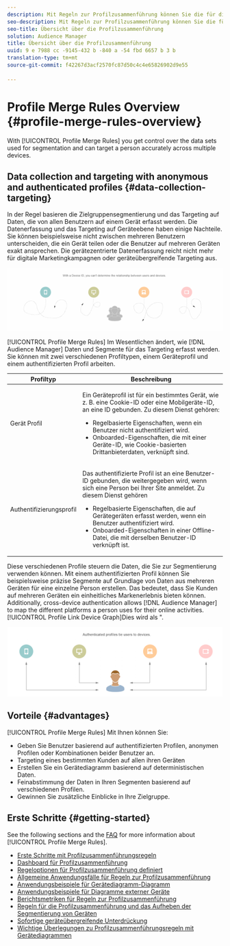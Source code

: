 ```yaml
---
description: Mit Regeln zur Profilzusammenführung können Sie die für die Segmentierung verwendeten Datensätze steuern und eine Person auf mehreren Geräten präzise ansprechen.
seo-description: Mit Regeln zur Profilzusammenführung können Sie die für die Segmentierung verwendeten Datensätze steuern und eine Person auf mehreren Geräten präzise ansprechen.
seo-title: Übersicht über die Profilzusammenführung
solution: Audience Manager
title: Übersicht über die Profilzusammenführung
uuid: 9 e 7988 cc -9145-432 b -840 a -54 fbd 6657 b 3 b
translation-type: tm+mt
source-git-commit: f42267d3acf2570fc87d50c4c4e65826902d9e55

---
```



# Profile Merge Rules Overview {#profile-merge-rules-overview}

With [!UICONTROL Profile Merge Rules] you get control over the data sets used for segmentation and can target a person accurately across multiple devices.

## Data collection and targeting with anonymous and authenticated profiles {#data-collection-targeting}

In der Regel basieren die Zielgruppensegmentierung und das Targeting auf Daten, die von allen Benutzern auf einem Gerät erfasst werden. Die Datenerfassung und das Targeting auf Geräteebene haben einige Nachteile. Sie können beispielsweise nicht zwischen mehreren Benutzern unterscheiden, die ein Gerät teilen oder die Benutzer auf mehreren Geräten exakt ansprechen. Die gerätezentrierte Datenerfassung reicht nicht mehr für digitale Marketingkampagnen oder geräteübergreifende Targeting aus.

![](assets/unauthenticated2.png)

[!UICONTROL Profile Merge Rules] Im Wesentlichen ändert, wie [!DNL Audience Manager] Daten und Segmente für das Targeting erfasst werden. Sie können mit zwei verschiedenen Profiltypen, einem Geräteprofil und einem authentifizierten Profil arbeiten.

<table id="table_CE98C0E32A964B27804736A896233869"> 
 <thead> 
  <tr> 
   <th colname="col1" class="entry"> Profiltyp </th> 
   <th colname="col2" class="entry"> Beschreibung </th> 
  </tr> 
 </thead>
 <tbody> 
  <tr> 
   <td colname="col1"> Gerät Profil </td> 
   <td colname="col2"> <p>Ein Geräteprofil ist für ein bestimmtes Gerät, wie z. B. eine Cookie-ID oder eine Mobilgeräte-ID, an eine ID gebunden. Zu diesem Dienst gehören: </p> <p>
     <ul id="ul_0420875DE65E44FFAC76E0DD205CFEC4"> 
      <li id="li_044AD85C644A41FB8EF48164BAC0CE34">Regelbasierte Eigenschaften, wenn ein Benutzer nicht authentifiziert wird. </li> 
      <li id="li_984D9790A6984139AFCFC2DFE4DF1BFC">Onboarded-Eigenschaften, die mit einer Geräte-ID, wie Cookie-basierten Drittanbieterdaten, verknüpft sind. </li>
     </ul> </p> </td>
  </tr>
  <tr> 
   <td colname="col1"> Authentifizierungsprofil </td> 
   <td colname="col2"> <p>Das authentifizierte Profil ist an eine Benutzer-ID gebunden, die weitergegeben wird, wenn sich eine Person bei Ihrer Site anmeldet. Zu diesem Dienst gehören </p>
    <ul id="ul_18319CAA875148DBAE095134D42637B3"> 
     <li id="li_E24BD33E049849E5A594B0750F530475">Regelbasierte Eigenschaften, die auf Gerätegeräten erfasst werden, wenn ein Benutzer authentifiziert wird. </li>
     <li id="li_531AC9E0EC9D45108457FEC8E8D4E66C">Onboarded-Eigenschaften in einer Offline-Datei, die mit derselben Benutzer-ID verknüpft ist. </li>
    </ul> </td>
  </tr>
 </tbody>
</table>

Diese verschiedenen Profile steuern die Daten, die Sie zur Segmentierung verwenden können. Mit einem authentifizierten Profil können Sie beispielsweise präzise Segmente auf Grundlage von Daten aus mehreren Geräten für eine einzelne Person erstellen. Das bedeutet, dass Sie Kunden auf mehreren Geräten ein einheitliches Markenerlebnis bieten können. Additionally, cross-device authentication allows [!DNL Audience Manager] to map the different platforms a person uses for their online activities. [!UICONTROL Profile Link Device Graph]Dies wird als ".

![](assets/authenticated2.png)

## Vorteile {#advantages}

[!UICONTROL Profile Merge Rules] Mit Ihnen können Sie:

* Geben Sie Benutzer basierend auf authentifizierten Profilen, anonymen Profilen oder Kombinationen beider Benutzer an.
* Targeting eines bestimmten Kunden auf allen ihren Geräten
* Erstellen Sie ein Gerätediagramm basierend auf deterministischen Daten.
* Feinabstimmung der Daten in Ihren Segmenten basierend auf verschiedenen Profilen.
* Gewinnen Sie zusätzliche Einblicke in Ihre Zielgruppe.

## Erste Schritte {#getting-started}

See the following sections and the [FAQ](../../faq/faq-profile-merge.md) for more information about [!UICONTROL Profile Merge Rules].

* [Erste Schritte mit Profilzusammenführungsregeln](/help/using/features/profile-merge-rules/merge-rules-start.md)
* [Dashboard für Profilzusammenführung](/help/using/features/profile-merge-rules/merge-rules-dashboard.md)
* [Regeloptionen für Profilzusammenführung definiert](/help/using/features/profile-merge-rules/merge-rule-definitions.md)
* [Allgemeine Anwendungsfälle für Regeln zur Profilzusammenführung](/help/using/features/profile-merge-rules/merge-rule-targeting-options.md)
* [Anwendungsbeispiele für Gerätediagramm-Diagramm](/help/using/features/profile-merge-rules/profile-link-use-case.md)
* [Anwendungsbeispiele für Diagramme externer Geräte](/help/using/features/profile-merge-rules/external-graph-use-cases.md)
* [Berichtsmetriken für Regeln zur Profilzusammenführung](/help/using/features/profile-merge-rules/profile-link-metrics.md)
* [Regeln für die Profilzusammenführung und das Aufheben der Segmentierung von Geräten](/help/using/features/profile-merge-rules/merge-rule-unsegment.md)
* [Sofortige geräteübergreifende Unterdrückung](/help/using/features/profile-merge-rules/instant-cross-device-suppression.md)
* [Wichtige Überlegungen zu Profilzusammenführungsregeln mit Gerätediagrammen](/help/using/features/profile-merge-rules/considerations-pmr-device-graph.md)
